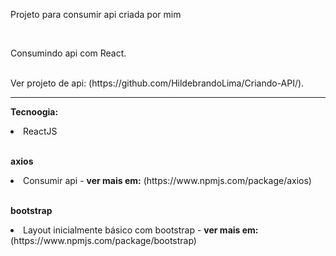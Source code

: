 Projeto para consumir api criada por mim

<br />

Consumindo api com React.

<br />
Ver projeto de api: (https://github.com/HildebrandoLima/Criando-API/).

<hr />

<b>Tecnoogia:</b>
<li>ReactJS</li>

<br />

<b>axios</b>
<li>Consumir api - <b>ver mais em:</b> (https://www.npmjs.com/package/axios)</li>

<br />

<b>bootstrap</b>
<li>Layout inicialmente básico com bootstrap - <b>ver mais em:</b> (https://www.npmjs.com/package/bootstrap)</li>
